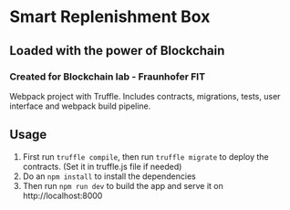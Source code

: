 # Smart Replenishment Box
## Loaded with the power of Blockchain
### Created for Blockchain lab - Fraunhofer FIT

Webpack project with Truffle. Includes contracts, migrations, tests, user interface and webpack build pipeline.

## Usage

1. First run `truffle compile`, then run `truffle migrate` to deploy the contracts. (Set it in truffle.js file if needed)
2. Do an `npm install` to install the dependencies
3. Then run `npm run dev` to build the app and serve it on http://localhost:8000
